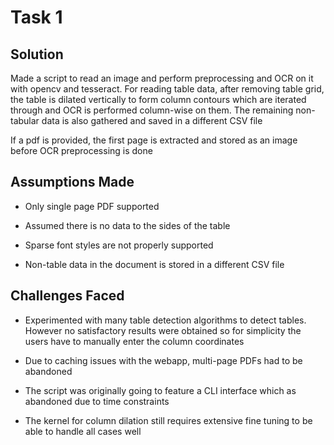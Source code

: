 # Task 1

## Solution
Made a script to read an image and perform preprocessing and OCR on it with opencv and tesseract. For reading table data, after removing table grid, the table is dilated vertically to form column contours which are iterated through and OCR is performed column-wise on them. The remaining non-tabular data is also gathered and saved in a different CSV file

If a pdf is provided, the first page is extracted and stored as an image before OCR preprocessing is done

## Assumptions Made
* Only single page PDF supported

* Assumed there is no data to the sides of the table

* Sparse font styles are not properly supported

* Non-table data in the document is stored in a different CSV file

## Challenges Faced
* Experimented with many table detection algorithms to detect tables. However no satisfactory results were obtained so for simplicity the users have to manually enter the column coordinates

* Due to caching issues with the webapp, multi-page PDFs had to be abandoned

* The script was originally going to feature a CLI interface which as abandoned due to time constraints

* The kernel for column dilation still requires extensive fine tuning to be able to handle all cases well
